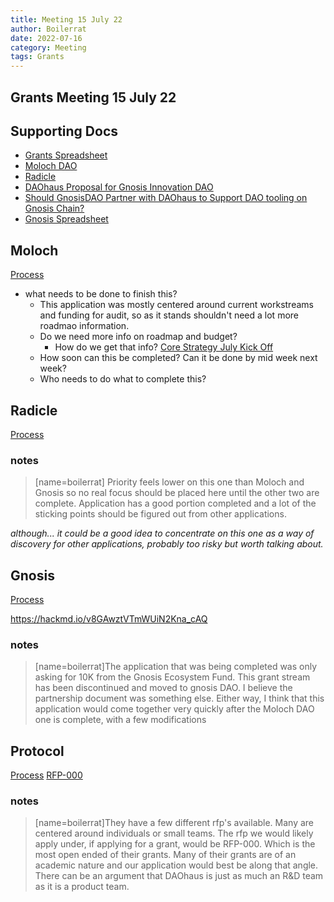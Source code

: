 ```yaml
---
title: Meeting 15 July 22
author: Boilerrat
date: 2022-07-16
category: Meeting
tags: Grants
---
```


## Grants Meeting 15 July 22

## Supporting Docs


+ [Grants Spreadsheet](https://docs.google.com/spreadsheets/d/1Z_ckv90nYo--ITXMaJs9fgmgFJ7y4zeYsAKWGKXsp1U/edit#gid=0)
+ [Moloch DAO](https://hackmd.io/@daohaus/rJnO-Exdq)
+ [Radicle](https://hackmd.io/@daohaus/SkxBXRHcc)
+ [DAOhaus Proposal for Gnosis Innovation DAO](https://hackmd.io/@daohaus/r1ceDkEbc)
+ [Should GnosisDAO Partner with DAOhaus to Support DAO tooling on Gnosis Chain?](https://hackmd.io/gguUGkaRSJ6JgdBKsFEw5Q)
+ [Gnosis Spreadsheet](https://docs.google.com/spreadsheets/d/1vYvmuKLHJryvXdtnw5MVUeFoWcfMiNEEqBrA-u19E-4/edit#gid=0)

## Moloch
[Process](https://molochdao.gitbook.io/handbook/grant-pipeline-procedures/how-and-when-to-put-a-proposal-on-chain/application)
+ what needs to be done to finish this?
  + This application was mostly centered around current workstreams and funding for audit, so as it stands shouldn't need a lot more roadmao information.
  + Do we need more info on roadmap and budget?
    + How do we get that info? [Core Strategy July Kick Off](https://hackmd.io/@daohaus/Hk7Yd7siq)
  + How soon can this be completed? Can it be done by mid week next week?
  +  Who needs to do what to complete this?

## Radicle
[Process](https://radicle.mirror.xyz/7RDTvdxABVndpZge9VT09Ku5JXD8lCCCpLRRZaVrtJU)


### notes
> [name=boilerrat]
>Priority feels lower on this one than Moloch and Gnosis so no real focus should be placed here until the other two are complete. Application has a good portion completed and a lot of the sticking points should be figured out from other applications.

_although... it could be a good idea to concentrate on this one as a way of discovery for other applications, probably too risky but worth talking about._


## Gnosis
[Process](https://forum.gnosis.io/t/readme-gnosisdao-governance-process/736)

https://hackmd.io/v8GAwztVTmWUiN2Kna_cAQ


### notes
> [name=boilerrat]The application that was being completed was only asking for 10K from the Gnosis Ecosystem Fund. This grant stream has been discontinued and moved to gnosis DAO. I believe the partnership document was something else. Either way, I think that this application would come together very quickly after the Moloch DAO one is complete, with a few modifications



## Protocol

[Process](https://grants.protocol.ai/)
[RFP-000](https://grants.protocol.ai/prog/rfp-000_open_rfp/)

### notes
> [name=boilerrat]They have a few different rfp's available. Many are centered around individuals or small teams. The rfp we would likely apply under, if applying for a grant, would be RFP-000. Which is the most open ended of their grants. Many of their grants are of an academic nature and our application would best be along that angle. There can be an argument that DAOhaus is just as much an R&D team as it is a product team.


